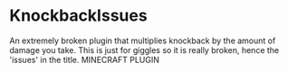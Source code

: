 # KnockbackIssues
An extremely broken plugin that multiplies knockback by the amount of damage you take. This is just for giggles so it is really broken, hence the 'issues' in the title.
MINECRAFT PLUGIN
